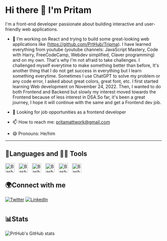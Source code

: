 # Hi there 👋 I'm Pritam

I'm a front-end developer passionate about building interactive and user-friendly web applications.

- 🌱  I’m working on React and trying to build some great-looking web applications like (https://github.com/PrtHub/Tripma). I have learned everything from youtube (youtube channels: JavaScript Mastery, Code with Harry, FreeCodeCamp, Webdev simplified, Claver programming) and on my own. That's why I'm not afraid to take challenges. I challenged myself everytime to make something better than before, It's another thing that I do not get success in everything but I learn something everytime. Sometimes I use ChatGPT to solve my problem or any code error, I asked about great colors, great font, etc. I first started learning Web development on November 24, 2022. Then, I wanted to do both Frontend and Backend but slowly my interest moved towards the Frontend because of less interest in DSA.So far, it's been a great journey, I hope it will continue with the same and get a Frontend dev job.  

- 💼 Looking for job opportunities as a frontend developer
- 📫 How to reach me: pritamattwork@gmail.com
- 😄 Pronouns: He/him

---

## 🧰Languages and 🧰🧰 Tools
<img align="left" alt="Bash" width="30px" style="padding-right:10px;" src="https://img.icons8.com/color/48/000000/react-native.png" />
<img align="left" alt="Bash" width="30px" style="padding-right:10px;" src="https://img.icons8.com/color/48/000000/html-5--v1.png" />
<img align="left" alt="Bash" width="30px" style="padding-right:10px;" src="https://img.icons8.com/color/48/000000/css3.png" />
<img align="left" alt="Bash" width="30px" style="padding-right:10px;" src="https://img.icons8.com/color/48/000000/javascript--v1.png" />
<img align="left" alt="Bash" width="30px" style="padding-right:10px;" src="https://img.icons8.com/fluency/48/000000/tailwind_css.png" />
<img align="left" alt="Bash" width="30px" style="padding-right:10px;" src="https://img.icons8.com/color/48/000000/git.png" />

<br/>

#

## 🌍Connect with me


[![Twitter](https://img.icons8.com/fluency/48/000000/twitter.png)](https://twitter.com/PritamGhosh010)
[![LinkedIn](https://img.icons8.com/fluency/48/000000/linkedin.png)](https://www.linkedin.com/in/pritam-ghosh-dev/)


#

## 📊Stats

![PrtHub's GitHub stats](https://github-readme-stats.vercel.app/api?username=PrtHub&show_icons=true&theme=tokyonight)

<!--
**PrtHub/PrtHub** is a ✨ _special_ ✨ repository because its `README.md` (this file) appears on your GitHub profile.

Here are some ideas to get you started:

- 🔭 I’m currently working on ...
- 🌱 I’m currently learning ...
- 👯 I’m looking to collaborate on ...
- 🤔 I’m looking for help with ...
- 💬 Ask me about ...
- 📫 How to reach me: ...
- 😄 Pronouns: ...
- ⚡ Fun fact: ...
-->
